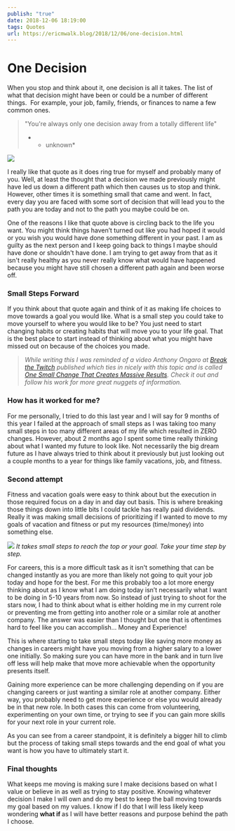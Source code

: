```yaml
---
publish: "true"
date: 2018-12-06 18:19:00
tags: Quotes
url: https://ericmwalk.blog/2018/12/06/one-decision.html
---
```


# One Decision

<p>When you stop and think about it, one decision is all it takes. The list of what that decision might have been or could be a number of different things.  For example, your job, family, friends, or finances to name a few common ones.</p>

>"You're always only one decision away from a totally different life"
> * - unknown*

![](https://ericmwalk.blog/uploads/2021/44858eeb59.jpg)

I really like that quote as it does ring true for myself and probably many of you. Well, at least the thought that a decision we made previously might have led us down a different path which then causes us to stop and think. However, other times it is something small that came and went. In fact, every day you are faced with some sort of decision that will lead you to the path you are today and not to the path you maybe could be on.

One of the reasons I like that quote above is circling back to the life you want. You might think things haven’t turned out like you had hoped it would or you wish you would have done something different in your past. I am as guilty as the next person and I keep going back to things I maybe should have done or shouldn't have done. I am trying to get away from that as it isn't really healthy as you never really know what would have happened because you might have still chosen a different path again and been worse off.

### Small Steps Forward

If you think about that quote again and think of it as making life choices to move towards a goal you would like. What is a small step you could take to move yourself to where you would like to be? You just need to start changing habits or creating habits that will move you to your life goal. That is the best place to start instead of thinking about what you might have missed out on because of the choices you made.

> *While writing this I was reminded of a video Anthony Ongaro at <a href="https://www.breakthetwitch.com/">Break the Twitch</a> published which ties in nicely with this topic and is called <a href="https://www.youtube.com/watch?v=WX81NSRVV5U">One Small Change That Creates Massive Results</a>. Check it out and follow his work for more great nuggets of information.*

### How has it worked for me?

For me personally, I tried to do this last year and I will say for 9 months of this year I failed at the approach of small steps as I was taking too many small steps in too many different areas of my life which resulted in ZERO changes. However, about 2 months ago I spent some time really thinking about what I wanted my future to look like. Not necessarily the big dream future as I have always tried to think about it previously but just looking out a couple months to a year for things like family vacations, job, and fitness.

### Second attempt

Fitness and vacation goals were easy to think about but the execution in those required focus on a day in and day out basis. This is where breaking those things down into little bits I could tackle has really paid dividends. Really it was making small decisions of prioritizing if I wanted to move to my goals of vacation and fitness or put my resources (time/money) into something else.

![](https://ericmwalk.blog/uploads/2021/6e5e350640.jpg)
*It takes small steps to reach the top or your goal. Take your time step by step.*

For careers, this is a more difficult task as it isn't something that can be changed instantly as you are more than likely not going to quit your job today and hope for the best. For me this probably too a lot more energy thinking about as I know what I am doing today isn’t necessarily what I want to be doing in 5-10 years from now. So instead of just trying to shoot for the stars now, I had to think about what is either holding me in my current role or preventing me from getting into another role or a similar role at another company. The answer was easier than I thought but one that is oftentimes hard to feel like you can accomplish… Money and Experience!


This is where starting to take small steps today like saving more money as changes in careers might have you moving from a higher salary to a lower one initially. So making sure you can have more in the bank and in turn live off less will help make that move more achievable when the opportunity presents itself.

Gaining more experience can be more challenging depending on if you are changing careers or just wanting a similar role at another company. Either way, you probably need to get more experience or else you would already be in that new role. In both cases this can come from volunteering, experimenting on your own time, or trying to see if you can gain more skills for your next role in your current role.

As you can see from a career standpoint, it is definitely a bigger hill to climb but the process of taking small steps towards and the end goal of what you want is how you have to ultimately start it.

### Final thoughts

What keeps me moving is making sure I make decisions based on what I value or believe in as well as trying to stay positive. Knowing whatever decision I make I will own and do my best to keep the ball moving towards my goal based on my values. I know if I do that I will less likely keep wondering <b>what if </b>as I will have better reasons and purpose behind the path I choose.
